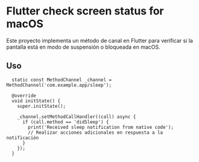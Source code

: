 # Flutter check screen status for macOS

Este proyecto implementa un método de canal en Flutter para verificar si la pantalla está en modo de suspensión o bloqueada en macOS.

## Uso
```
  static const MethodChannel _channel = MethodChannel('com.example.app/sleep');

  @override
  void initState() {
    super.initState();

    _channel.setMethodCallHandler((call) async {
      if (call.method == 'didSleep') {
        print('Received sleep notification from native code');
        // Realizar acciones adicionales en respuesta a la notificación
      }
    });
  }
```
